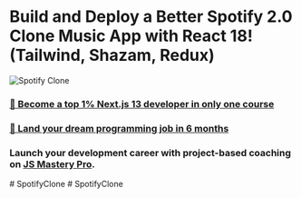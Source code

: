 # Build and Deploy a Better Spotify 2.0 Clone Music App with React 18! (Tailwind, Shazam, Redux)
![Spotify Clone](https://i.ibb.co/mFh2kGZ/Thumbnail-2.png)

### [🌟 Become a top 1% Next.js 13 developer in only one course](https://jsmastery.pro/next13)
### [🚀 Land your dream programming job in 6 months](https://jsmastery.pro/masterclass)

### Launch your development career with project-based coaching on [JS Mastery Pro](https://www.jsmastery.pro).
#   S p o t i f y C l o n e  
 #   S p o t i f y C l o n e  
 